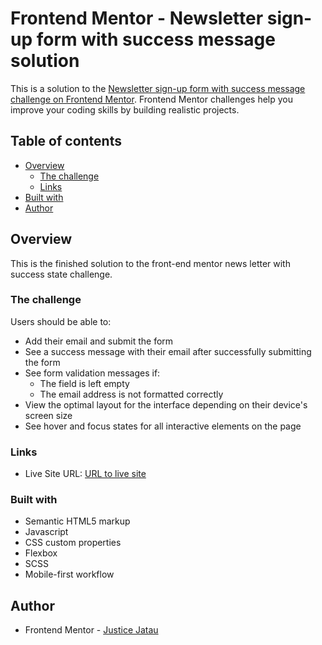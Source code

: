 # Frontend Mentor - Newsletter sign-up form with success message solution

This is a solution to the [Newsletter sign-up form with success message challenge on Frontend Mentor](https://www.frontendmentor.io/challenges/newsletter-signup-form-with-success-message-3FC1AZbNrv). Frontend Mentor challenges help you improve your coding skills by building realistic projects. 

## Table of contents

- [Overview](#overview)
  - [The challenge](#the-challenge)
  - [Links](#links)
- [Built with](#built-with)
- [Author](#author)

## Overview
This is the finished solution to the front-end mentor news letter with success state challenge.

### The challenge

Users should be able to:

- Add their email and submit the form
- See a success message with their email after successfully submitting the form
- See form validation messages if:
  - The field is left empty
  - The email address is not formatted correctly
- View the optimal layout for the interface depending on their device's screen size
- See hover and focus states for all interactive elements on the page

### Links
- Live Site URL: [URL to live site](https://justicejatau.github.io/Front-end_Mentor_newsletter-sign-up-with-success-message/)
### Built with

- Semantic HTML5 markup
- Javascript
- CSS custom properties
- Flexbox
- SCSS
- Mobile-first workflow

## Author
- Frontend Mentor - [Justice Jatau](https://www.frontendmentor.io/profile/JusticeJatau)
